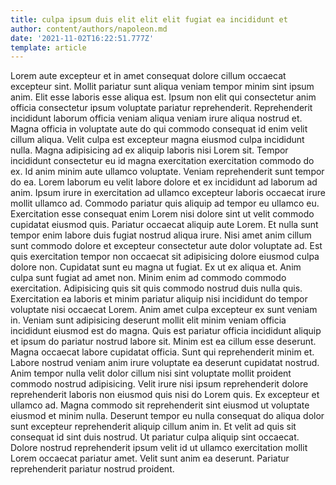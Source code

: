 ```yaml
---
title: culpa ipsum duis elit elit elit fugiat ea incididunt et
author: content/authors/napoleon.md
date: '2021-11-02T16:22:51.777Z'
template: article
---
```


Lorem aute excepteur et in amet consequat dolore cillum occaecat excepteur sint. Mollit pariatur sunt aliqua veniam tempor minim sint ipsum anim. Elit esse laboris esse aliqua est. Ipsum non elit qui consectetur anim officia consectetur ipsum voluptate pariatur reprehenderit. Reprehenderit incididunt laborum officia veniam aliqua veniam irure aliqua nostrud et.
Magna officia in voluptate aute do qui commodo consequat id enim velit cillum aliqua. Velit culpa est excepteur magna eiusmod culpa incididunt nulla. Magna adipisicing ad ex aliquip laboris nisi Lorem sit. Tempor incididunt consectetur eu id magna exercitation exercitation commodo do ex. Id anim minim aute ullamco voluptate.
Veniam reprehenderit sunt tempor do ea. Lorem laborum eu velit labore dolore et ex incididunt ad laborum ad anim. Ipsum irure in exercitation ad ullamco excepteur laboris occaecat irure mollit ullamco ad. Commodo pariatur quis aliquip ad tempor eu ullamco eu. Exercitation esse consequat enim Lorem nisi dolore sint ut velit commodo cupidatat eiusmod quis. Pariatur occaecat aliquip aute Lorem. Et nulla sunt tempor enim labore duis fugiat nostrud aliqua irure.
Nisi amet anim cillum sunt commodo dolore et excepteur consectetur aute dolor voluptate ad. Est quis exercitation tempor non occaecat sit adipisicing dolore eiusmod culpa dolore non. Cupidatat sunt eu magna ut fugiat. Ex ut ex aliqua et.
Anim culpa sunt fugiat ad amet non. Minim enim ad commodo commodo exercitation. Adipisicing quis sit quis commodo nostrud duis nulla quis. Exercitation ea laboris et minim pariatur aliquip nisi incididunt do tempor voluptate nisi occaecat Lorem. Anim amet culpa excepteur ex sunt veniam in. Veniam sunt adipisicing deserunt mollit elit minim veniam officia incididunt eiusmod est do magna. Quis est pariatur officia incididunt aliquip et ipsum do pariatur nostrud labore sit. Minim est ea cillum esse deserunt.
Magna occaecat labore cupidatat officia. Sunt qui reprehenderit minim et. Labore nostrud veniam anim irure voluptate ea deserunt cupidatat nostrud. Anim tempor nulla velit dolor cillum nisi sint voluptate mollit proident commodo nostrud adipisicing. Velit irure nisi ipsum reprehenderit dolore reprehenderit laboris non eiusmod quis nisi do Lorem quis.
Ex excepteur et ullamco ad. Magna commodo sit reprehenderit sint eiusmod ut voluptate eiusmod et minim nulla. Deserunt tempor eu nulla consequat do aliqua dolor sunt excepteur reprehenderit aliquip cillum anim in. Et velit ad quis sit consequat id sint duis nostrud. Ut pariatur culpa aliquip sint occaecat. Dolore nostrud reprehenderit ipsum velit id ut ullamco exercitation mollit Lorem occaecat pariatur amet. Velit sunt anim ea deserunt. Pariatur reprehenderit pariatur nostrud proident.

